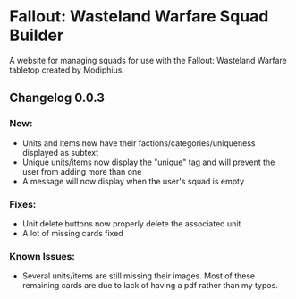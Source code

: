 # Fallout: Wasteland Warfare Squad Builder

A website for managing squads for use with the Fallout: Wasteland Warfare tabletop created by Modiphius.

## Changelog 0.0.3

### New:
- Units and items now have their factions/categories/uniqueness displayed as subtext
- Unique units/items now display the "unique" tag and will prevent the user from adding more than one
- A message will now display when the user's squad is empty

### Fixes:
- Unit delete buttons now properly delete the associated unit
- A lot of missing cards fixed

### Known Issues:
- Several units/items are still missing their images. Most of these remaining cards are due to lack of having a pdf rather than my typos.
